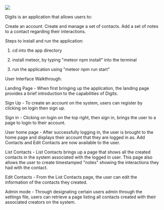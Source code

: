 <img src="doc/landing.png">

Digits is an application that allows users to:

Create an account.
Create and manage a set of contacts.
Add a set of notes to a contact regarding their interactions.

Steps to install and run the application:

1. cd into the app directory


2. install meteor, by typing "meteor npm install" into the terminal

3. run the application using "meteor npm run start"

User Interface Walkthrough:

Landing Page - When first bringing up the application, the landing page provides a brief introduction to the capabilities of Digits.

Sign Up - To create an account on the system, users can register by clicking on login then sign up.

Sign in - Clicking on login on the top right, then sign in, brings the user to a page to login to their account.

User home page - After successfully logging in, the user is brought to the home page and displays their account that they are logged in as. Add Contacts and Edit Contacts are now available to the user.

List Contacts - List Contacts brings up a page that shows all the created contacts in the system associated with the logged in user. This page also allows the user to create timestamped "notes" showing the interactions they had with the contact.

Edit Contacts -
From the List Contacts page, the user can edit the information of the contacts they created.

Admin mode - Through designating certain users admin through the settings file, users can retrieve a page listing all contacts created with their associated creators on the system.